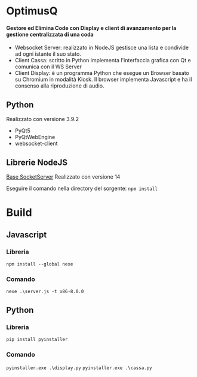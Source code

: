 # OptimusQ
#### Gestore ed Elimina Code con Display e client di avanzamento per la gestione centralizzata di una coda
* Websocket Server: realizzato in NodeJS gestisce una lista e condivide ad ogni istante il suo stato.
* Client Cassa: scritto in Python implementa l'interfaccia grafica con Qt e comunica con il WS Server
* Client Display: è un programma Python che esegue un Browser basato su Chromium in modalità Kiosk. Il browser implementa Javascript e ha il consenso alla riproduzione di audio.

## **Python**
Realizzato con versione 3.9.2
* PyQt5
* PyQtWebEngine
* websocket-client
## **Librerie NodeJS**
[Base SocketServer](https://github.com/codealchemist/websocket-broadcast)
Realizzato con versione 14

Eseguire il comando nella directory del sorgente: `npm install`

# Build
## **Javascript**
### Libreria 
`npm install --global nexe`
### Comando
`nexe .\server.js -t x86-8.0.0`
## **Python**
### Libreria
`pip install pyinstaller`
### Comando
`pyinstaller.exe .\display.py`
`pyinstaller.exe .\cassa.py`